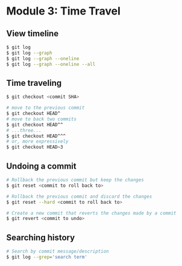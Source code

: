 # Module 3: Time Travel

## View timeline

```bash
$ git log
$ git log --graph
$ git log --graph --oneline
$ git log --graph --oneline --all
```

## Time traveling

```bash
$ git checkout <commit SHA>

# move to the previous commit
$ git checkout HEAD^
# move to back two commits
$ git checkout HEAD^^
# ...three...
$ git checkout HEAD^^^
# or, more expressively
$ git checkout HEAD~3
```

## Undoing a commit

```bash
# Rollback the previous commit but keep the changes
$ git reset <commit to roll back to>

# Rollback the previous commit and discard the changes
$ git reset --hard <commit to roll back to>

# Create a new commit that reverts the changes made by a commit
$ git revert <commit to undo>
```

## Searching history

```bash
# Search by commit message/description
$ git log --grep='search term'
```